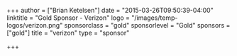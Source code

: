 +++
author = ["Brian Ketelsen"]
date = "2015-03-26T09:50:39-04:00"
linktitle = "Gold Sponsor - Verizon"
logo = "/images/temp-logos/verizon.png"
sponsorclass = "gold"
sponsorlevel = "Gold"
sponsors = ["gold"]
title = "verizon"
type = "sponsor"

+++
